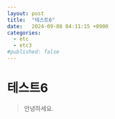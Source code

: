 ```yaml
---
layout: post
title:  "테스트6"
date:   2024-09-08 04:11:15 +0900
categories:
  - etc
  - etc3
#published: false
---
```


# 테스트6
> 안녕하세요.
